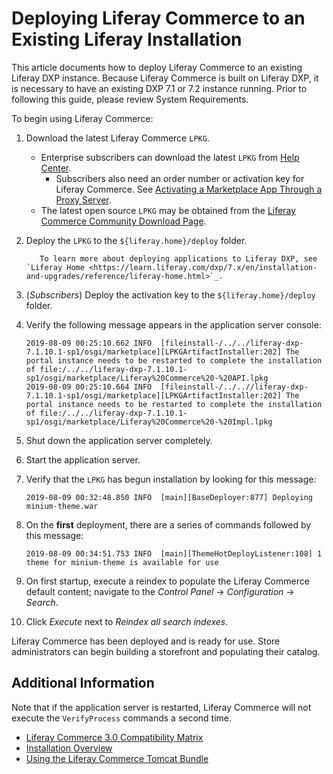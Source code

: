 # Deploying Liferay Commerce to an Existing Liferay Installation

This article documents how to deploy Liferay Commerce to an existing Liferay DXP instance. Because Liferay Commerce is built on Liferay DXP, it is necessary to have an existing DXP 7.1 or 7.2 instance running. Prior to following this guide, please review System Requirements.

To begin using Liferay Commerce:

1. Download the latest Liferay Commerce `LPKG`.
    * Enterprise subscribers can download the latest `LPKG` from [Help Center](https://customer.liferay.com/downloads?p_p_id=com_liferay_osb_customer_downloads_display_web_DownloadsDisplayPortlet&_com_liferay_osb_customer_downloads_display_web_DownloadsDisplayPortlet_productAssetCategoryId=118190997&_com_liferay_osb_customer_downloads_display_web_DownloadsDisplayPortlet_fileTypeAssetCategoryId=118191001).
      * Subscribers also need an order number or activation key for Liferay Commerce. See [Activating a Marketplace App Through a Proxy Server](https://help.liferay.com/hc/en-us/articles/360018427391).
    * The latest open source `LPKG` may be obtained from the [Liferay Commerce Community Download Page](https://www.liferay.com/downloads-community).

1. Deploy the `LPKG` to the `${liferay.home}/deploy` folder.

    ```note::
       To learn more about deploying applications to Liferay DXP, see `Liferay Home <https://learn.liferay.com/dxp/7.x/en/installation-and-upgrades/reference/liferay-home.html>`_.
    ```

1. (_Subscribers_) Deploy the activation key to the `${liferay.home}/deploy` folder.
1. Verify the following message appears in the application server console:

    ```
    2019-08-09 00:25:10.662 INFO  [fileinstall-/../../liferay-dxp-7.1.10.1-sp1/osgi/marketplace][LPKGArtifactInstaller:202] The portal instance needs to be restarted to complete the installation of file:/../../liferay-dxp-7.1.10.1-sp1/osgi/marketplace/Liferay%20Commerce%20-%20API.lpkg
    2019-08-09 00:25:10.664 INFO  [fileinstall-/../..//liferay-dxp-7.1.10.1-sp1/osgi/marketplace][LPKGArtifactInstaller:202] The portal instance needs to be restarted to complete the installation of file:/../../liferay-dxp-7.1.10.1-sp1/osgi/marketplace/Liferay%20Commerce%20-%20Impl.lpkg
    ```

1. Shut down the application server completely.
1. Start the application server.
1. Verify that the `LPKG` has begun installation by looking for this message:

    ```
    2019-08-09 00:32:48.850 INFO  [main][BaseDeployer:877] Deploying minium-theme.war
    ```

1. On the **first** deployment, there are a series of commands followed by this message:

    ```
    2019-08-09 00:34:51.753 INFO  [main][ThemeHotDeployListener:108] 1 theme for minium-theme is available for use
    ```

1. On first startup, execute a reindex to populate the Liferay Commerce default content; navigate to the _Control Panel_ &rarr; _Configuration_ &rarr; _Search_.
1. Click _Execute_ next to _Reindex all search indexes_.

Liferay Commerce has been deployed and is ready for use. Store administrators can begin building a storefront and populating their catalog.

## Additional Information

Note that if the application server is restarted, Liferay Commerce will not execute the `VerifyProcess` commands a second time.

* [Liferay Commerce 3.0 Compatibility Matrix](https://help.liferay.com/hc/en-us/articles/360049238151)
* [Installation Overview](./installation-overview.md)
* [Using the Liferay Commerce Tomcat Bundle](./using-the-liferay-commerce-tomcat-bundle.md)
